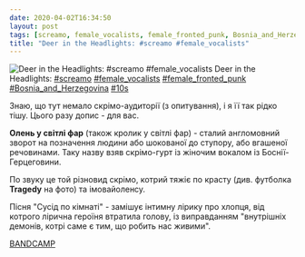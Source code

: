 ```yaml
---
date: 2020-04-02T16:34:50
layout: post
tags: [screamo, female_vocalists, female_fronted_punk, Bosnia_and_Herzegovina, 10s]
title: "Deer in the Headlights: #screamo #female_vocalists"
---
```

![Deer in the Headlights: #screamo #female_vocalists](https://res.cloudinary.com/vast-space-unexplored/image/upload/q_auto,dpr_auto,w_auto/photos/photo_931_02-04-2020_16-34-50.jpg)
Deer in the Headlights: [#screamo](/tags/#screamo) [#female_vocalists](/tags/#female_vocalists) [#female_fronted_punk](/tags/#female_fronted_punk) [#Bosnia_and_Herzegovina](/tags/#Bosnia_and_Herzegovina) [#10s](/tags/#10s)

Знаю, що тут немало скрімо-аудиторії (з опитування), і я її так рідко тішу. Цього разу допис - для вас.

**Олень у світлі фар** (також кролик у світлі фар) - сталий англомовний зворот на позначення людини або шокованої до ступору, або вгашеної речовинами. Таку назву взяв скрімо-гурт із жіночим вокалом із Боснії-Герцеговини.

По звуку це той різновид скрімо, котрий тяжіє по красту (див. футболка **Tragedy** на фото) та імовайоленсу.

Пісня &quot;Сусід по кімнаті&quot; - замішує інтимну лірику про хлопця, від котрого лірична героїня втратила голову, із виправданням &quot;внутрішніх демонів, котрі саме є тим, що робить нас живими&quot;.

[BANDCAMP](https://deerintheheadlights.bandcamp.com/album/split-12-with-reflections-of-internal-rain-2)